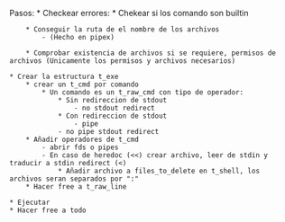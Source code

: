 

Pasos:
	* Checkear errores:
		* Chekear si los comando son builtin

		* Conseguir la ruta de el nombre de los archivos
			- (Hecho en pipex)
	
		* Comprobar existencia de archivos si se requiere, permisos de archivos (Unicamente los permisos y archivos necesarios)

	* Crear la estructura t_exe
		* crear un t_cmd por comando
			* Un comando es un t_raw_cmd con tipo de operador:
				* Sin redireccion de stdout
					- no stdout redirect
				* Con redireccion de stdout
					- pipe
				- no pipe stdout redirect
		* Añadir operadores de t_cmd
			- abrir fds o pipes
			- En caso de heredoc (<<) crear archivo, leer de stdin y traducir a stdin redirect (<)
				* Añadir archivo a files_to_delete en t_shell, los archivos seran separados por ":"
		* Hacer free a t_raw_line

	* Ejecutar
	* Hacer free a todo
